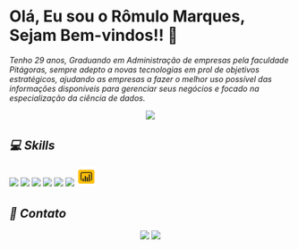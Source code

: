 # Olá, Eu sou o Rômulo Marques, Sejam Bem-vindos!! 👋
<i>Tenho 29 anos, Graduando em Administração de empresas pela faculdade Pitágoras, sempre adepto a novas tecnologias em prol de objetivos estratégicos, ajudando as empresas a fazer o melhor uso possível das informações disponíveis para gerenciar seus negócios e focado na especialização da ciência de dados. <i> 

<div align="center">

   <img src="https://github.com/romulofmarques/romulofmarques/assets/111899365/f70a924f-dadd-4d28-a390-49248e9795a0"
  width="300px"/>
 
</div>

## 💻 Skills

<p>
<img src="https://img.shields.io/badge/MySQL-00000F?style=for-the-badge&logo=mysql&logoColor=white" style="margin-bottom: 4px;" height="30px">
   <img src="https://img.shields.io/badge/Microsoft_Excel-217346?style=for-the-badge&logo=microsoft-excel&logoColor=white" style="margin-bottom: 4px;" height="30px">
<img src="https://img.shields.io/badge/Microsoft_PowerPoint-B7472A?style=for-the-badge&logo=microsoft-powerpoint&logoColor=white" style="margin-bottom: 4px;" height="30px">
<img src="https://img.shields.io/badge/Microsoft_Word-2B579A?style=for-the-badge&logo=microsoft-word&logoColor=white)" style="margin-bottom: 4px;" height="30px">
<img src="https://img.shields.io/badge/SAP-0FAAFF?style=for-the-badge&logo=sap&logoColor=white" style="margin-bottom: 4px;" height="30px">
 <img src="https://img.shields.io/badge/Google%20Analytics-E37400?style=for-the-badge&logo=google%20analytics&logoColor=white" style="margin-bottom: 4px;" height="30px">
<img src="https://github.com/JosiTubaroski/JosiTubaroski/blob/main/icons8-power-bi-48.png"style="margin-bottom: 4px;" height="35px">
 </p>





## 👥 Contato
<div align="center">
<a href="https://www.linkedin.com/in/romulo-marques-ferreira-magela/"><img src="https://img.shields.io/badge/linkedin-%230077B5.svg?style=for-the-badge&logo=linkedin&logoColor=white" style="margin-bottom: 4px;" height="30px" target="_blank"></a>
<a href="mailto:romulofmagela@gmail.com"><img src="https://img.shields.io/badge/Gmail-D14836?style=for-the-badge&logo=gmail&logoColor=white" style="margin-bottom: 4px;" height="30px" target="_blank"></a>
</div>
 


